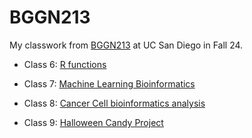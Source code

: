 # BGGN213

My classwork from [BGGN213](https://bioboot.github.io/bggn213_F24/) at UC San Diego in Fall 24.

 - Class 6: [R functions](https://github.com/Calii98/bggn213_github/blob/main/class06/class06.md)
 
 - Class 7: [Machine Learning Bioinformatics](https://github.com/Calii98/bggn213_github/blob/main/class07/class07.qmd)
 
 - Class 8: [Cancer Cell bioinformatics analysis](https://github.com/Calii98/bggn213_github/blob/main/Class08/class08.qmd)

 - Class 9: [Halloween Candy Project](https://github.com/Calii98/bggn213_github/blob/main/Class09/class09.qmd)

